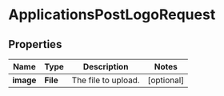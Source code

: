 

# ApplicationsPostLogoRequest


## Properties

| Name | Type | Description | Notes |
|------------ | ------------- | ------------- | -------------|
|**image** | **File** | The file to upload. |  [optional] |



